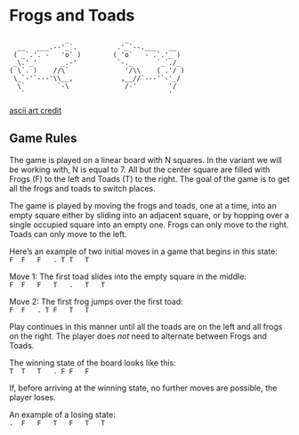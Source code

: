 # Frogs and Toads

```
              _              _
  __   ___.--'_`.          .'_`--.___   __
 ( _`.'. -   'o` )        ( 'o`   - .`.'_ )
 _\.'_'      _.-'          `-._      `_`./_
( \`. )    //\`              '/\\    ( .'/ )
 \_`-'`---'\\__,            ,__//`---'`-'_/
  \`        `-\              /-'        '/
   `                                    ' 
```
[ascii art credit](https://www.ludd.ltu.se/~vk/pics/ascii/ascii3.shtml)

## Game Rules

The game is played on a linear board with N squares. In the variant we will be working with, N is equal to 7. All but the center square are filled with Frogs (F) to the left and Toads (T) to the right. The goal of the game is to get all the frogs and toads to switch places. 

The game is played by moving the frogs and toads, one at a time, into an empty square either by sliding into an adjacent square, or by hopping over a single occupied square into an empty one. Frogs can only move to the right. Toads can only move to the left.

Here’s an example of two initial moves in a game that begins in this state:  
`F	F	F	. T	T	T`

Move 1: The first toad slides into the empty square in the middle:  
`F	F	F	T	.	T	T`

Move 2: The first frog jumps over the first toad:  
`F	F	. T	F	T	T`

Play continues in this manner until all the toads are on the left and all frogs on the right. The player does *not* need to alternate between Frogs and Toads.

The winning state of the board looks like this:  
`T	T	T	. F	F	F`

If, before arriving at the winning state, no further moves are possible, the player loses.

An example of a losing state:  
`.	F	F	T	F	T	T`
